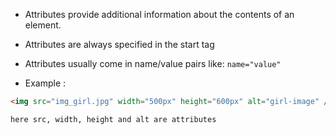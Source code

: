 - Attributes provide additional information about the contents of an element.

* Attributes are always specified in the start tag

* Attributes usually come in name/value pairs like: `name="value"`
* Example :

```html
<img src="img_girl.jpg" width="500px" height="600px" alt="girl-image" />

here src, width, height and alt are attributes
```
